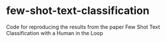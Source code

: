 # few-shot-text-classification
Code for reproducing the results from the paper Few Shot Text Classification with a Human in the Loop
